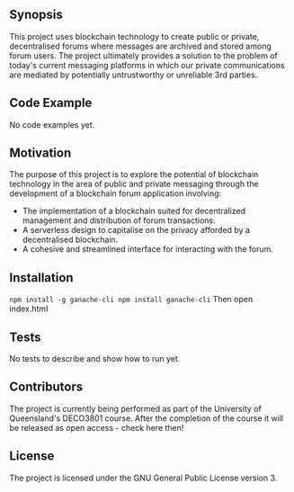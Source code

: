 ## Synopsis

This project uses blockchain technology to create public or private, decentralised forums where messages are archived and stored among forum users. The project ultimately provides a solution to the problem of today's current messaging platforms in which our private communications are mediated by potentially untrustworthy or unreliable 3rd parties.

## Code Example

No code examples yet.

## Motivation

The purpose of this project is to explore the potential of blockchain technology in the area of public and private messaging through the development of a blockchain forum application involving:

* The implementation of a blockchain suited for decentralized management and distribution of forum transactions. 
* A serverless design to capitalise on the privacy afforded by a decentralised blockchain.
* A cohesive and streamlined interface for interacting with the forum.

## Installation

`npm install -g ganache-cli
npm install
ganache-cli`
Then open index.html

## Tests

No tests to describe and show how to run yet.

## Contributors

The project is currently being performed as part of the University of Queensland's DECO3801 course. After the completion of the course it will be released as open access - check here then!

## License

The project is licensed under the GNU General Public License version 3.